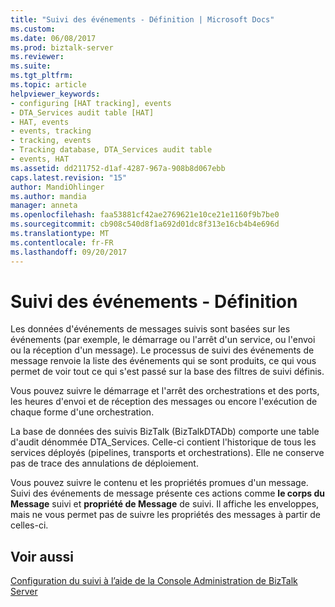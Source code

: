 ```yaml
---
title: "Suivi des événements - Définition | Microsoft Docs"
ms.custom: 
ms.date: 06/08/2017
ms.prod: biztalk-server
ms.reviewer: 
ms.suite: 
ms.tgt_pltfrm: 
ms.topic: article
helpviewer_keywords:
- configuring [HAT tracking], events
- DTA_Services audit table [HAT]
- HAT, events
- events, tracking
- tracking, events
- Tracking database, DTA_Services audit table
- events, HAT
ms.assetid: dd211752-d1af-4287-967a-908b8d067ebb
caps.latest.revision: "15"
author: MandiOhlinger
ms.author: mandia
manager: anneta
ms.openlocfilehash: faa53881cf42ae2769621e10ce21e1160f9b7be0
ms.sourcegitcommit: cb908c540d8f1a692d01dc8f313e16cb4b4e696d
ms.translationtype: MT
ms.contentlocale: fr-FR
ms.lasthandoff: 09/20/2017
---
```

# <a name="what-is-event-tracking"></a>Suivi des événements - Définition
Les données d'événements de messages suivis sont basées sur les événements (par exemple, le démarrage ou l'arrêt d'un service, ou l'envoi ou la réception d'un message). Le processus de suivi des événements de message renvoie la liste des événements qui se sont produits, ce qui vous permet de voir tout ce qui s'est passé sur la base des filtres de suivi définis.  
  
 Vous pouvez suivre le démarrage et l'arrêt des orchestrations et des ports, les heures d'envoi et de réception des messages ou encore l'exécution de chaque forme d'une orchestration.  
  
 La base de données des suivis BizTalk (BizTalkDTADb) comporte une table d'audit dénommée DTA_Services. Celle-ci contient l'historique de tous les services déployés (pipelines, transports et orchestrations). Elle ne conserve pas de trace des annulations de déploiement.  
  
 Vous pouvez suivre le contenu et les propriétés promues d'un message. Suivi des événements de message présente ces actions comme **le corps du Message** suivi et **propriété de Message** de suivi. Il affiche les enveloppes, mais ne vous permet pas de suivre les propriétés des messages à partir de celles-ci.  
  
## <a name="see-also"></a>Voir aussi  
 [Configuration du suivi à l’aide de la Console Administration de BizTalk Server](http://msdn.microsoft.com/en-us/49b7f9d3-60b5-41bd-ba8b-029253926bef)